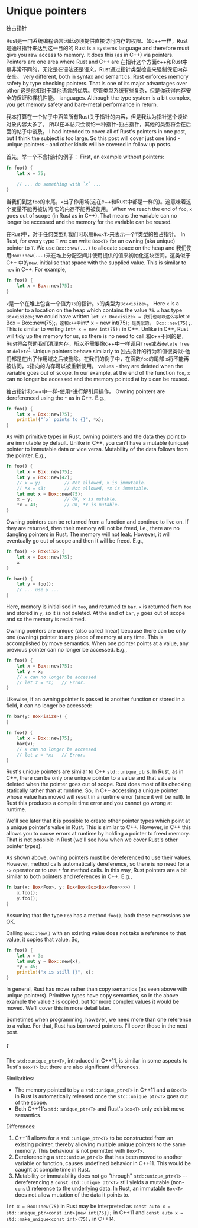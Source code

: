 
# Unique pointers
独占指针

Rust是一门系统编程语言因此必须提供直接访问内存的权限。如c++一样，Rust是通过指针来达到这一目的的
Rust is a systems language and therefore must give you raw access to memory. It
does this (as in C++) via pointers. Pointers are one area where Rust and C++ are
在指针这个方面c++和Rust中是非常不同的，无论是在语法还是语义。Rust通过指针类型检查来强制保证内存安全。
very different, both in syntax and semantics. Rust enforces memory safety by
type checking pointers. That is one of its major advantages over other
这是他相对于其他语言的优势。尽管类型系统有些复杂，但是你获得内存安全的保证和裸机性能。
languages. Although the type system is a bit complex, you get memory safety and
bare-metal performance in return.

我本打算在一个帖子中涵盖所有Rust关于指针的内容，但是我认为指针这个谈论对象内容太多了。
所以在本帖只会谈论一种指针-独占指针，其他的类型将会在后面的帖子中谈及。
I had intended to cover all of Rust's pointers in one post, but I think the
subject is too large. So this post will cover just one kind - unique pointers -
and other kinds will be covered in follow up posts.

首先，举一个不含指针的例子：
First, an example without pointers:

```rust
fn foo() {
    let x = 75;

    // ... do something with `x` ...
}
```

当我们到达`foo`的末尾，`x`出了作用域(这在c++和Rust中都是一样的)。这意味着这个变量不能再被访问
它的内存不能再被使用。
When we reach the end of `foo`, `x` goes out of scope (in Rust as in C++). That
means the variable can no longer be accessed and the memory for the variable can
be reused.

在Rust中，对于任何类型`T`,我们可以用`Box<T>`来表示一个`T`类型的独占指针。
In Rust, for every type `T` we can write `Box<T>` for an owning (aka unique)
pointer to `T`. We use `Box::new(...)` to allocate space on the heap and
我们使用`Box::new(...)`来在堆上分配空间并使用提供的值来初始化这块空间。这类似于C++
中的`new`.
initialise that space with the supplied value. This is similar to `new` in C++.
For example,

```rust
fn foo() {
    let x = Box::new(75);
}
```

`x`是一个在堆上包含一个值为`75`的指针。`x`的类型为`Box<isize>`。
Here `x` is a pointer to a location on the heap which contains the value `75`.
`x` has type `Box<isize>`; we could have written `let x: Box<isize> =
我们也可以这么写`let x: Box<isize> = Box::new(75);`。这和c++中`int* x = new int(75);`
 是类似的。
Box::new(75);`. This is similar to writing `int* x = new int(75);` in C++.
Unlike in C++, Rust will tidy up the memory for us, so there is no need to call
和c++不同的是，Rust将会帮助我们清理内存，所以不需要像c++中一样调用`free`或者`delete`
`free` or `delete`<sup>[1](#1)</sup>. Unique pointers behave similarly to
独占指针的行为和值很类似-他们都是在出了作用域之后被删除。在我们的例子中，在函数`foo`的尾部
`x`将不能再被访问，`x`指向的内存可以被重新使用。
values - they are deleted when the variable goes out of scope. In our example,
at the end of the function `foo`, `x` can no longer be accessed and the memory
pointed at by `x` can be reused.

独占指针和c++中一样-使用`*`进行解引用操作。
Owning pointers are dereferenced using the `*` as in C++. E.g.,

```rust
fn foo() {
    let x = Box::new(75);
    println!("`x` points to {}", *x);
}
```

As with primitive types in Rust, owning pointers and the data they point to are
immutable by default. Unlike in C++, you can't have a mutable (unique) pointer to
immutable data or vice versa. Mutability of the data follows from the pointer.
E.g.,

```rust
fn foo() {
    let x = Box::new(75);
    let y = Box::new(42);
    // x = y;         // Not allowed, x is immutable.
    // *x = 43;       // Not allowed, *x is immutable.
    let mut x = Box::new(75);
    x = y;            // OK, x is mutable.
    *x = 43;          // OK, *x is mutable.
}
```

Owning pointers can be returned from a function and continue to live on. If they
are returned, then their memory will not be freed, i.e., there are no dangling
pointers in Rust. The memory will not leak. However, it will eventually go out of
scope and then it will be freed. E.g.,

```rust
fn foo() -> Box<i32> {
    let x = Box::new(75);
    x
}

fn bar() {
    let y = foo();
    // ... use y ...
}
```

Here, memory is initialised in `foo`, and returned to `bar`. `x` is returned
from `foo` and stored in `y`, so it is not deleted. At the end of `bar`, `y`
goes out of scope and so the memory is reclaimed.

Owning pointers are unique (also called linear) because there can be only one
(owning) pointer to any piece of memory at any time. This is accomplished by
move semantics. When one pointer points at a value, any previous pointer can no
longer be accessed. E.g.,

```rust
fn foo() {
    let x = Box::new(75);
    let y = x;
    // x can no longer be accessed
    // let z = *x;   // Error.
}
```

Likewise, if an owning pointer is passed to another function or stored in a
field, it can no longer be accessed:

```rust
fn bar(y: Box<isize>) {
}

fn foo() {
    let x = Box::new(75);
    bar(x);
    // x can no longer be accessed
    // let z = *x;   // Error.
}
```

Rust's unique pointers are similar to C++ `std::unique_ptr`s. In Rust, as in
C++, there can be only one unique pointer to a value and that value is deleted
when the pointer goes out of scope. Rust does most of its checking statically
rather than at runtime. So, in C++ accessing a unique pointer whose value has
moved will result in a runtime error (since it will be null). In Rust this
produces a compile time error and you cannot go wrong at runtime.

We'll see later that it is possible to create other pointer types which point at
a unique pointer's value in Rust. This is similar to C++. However, in C++ this
allows you to cause errors at runtime by holding a pointer to freed memory. That
is not possible in Rust (we'll see how when we cover Rust's other pointer
types).

As shown above, owning pointers must be dereferenced to use their values.
However, method calls automatically dereference, so there is no need for a `->`
operator or to use `*` for method calls. In this way, Rust pointers are a bit
similar to both pointers and references in C++. E.g.,

```rust
fn bar(x: Box<Foo>, y: Box<Box<Box<Box<Foo>>>>) {
    x.foo();
    y.foo();
}
```

Assuming that the type `Foo` has a method `foo()`, both these expressions are OK.

Calling `Box::new()` with an existing value does not take a reference to that
value, it copies that value. So,

```rust
fn foo() {
    let x = 3;
    let mut y = Box::new(x);
    *y = 45;
    println!("x is still {}", x);
}
```

In general, Rust has move rather than copy semantics (as seen above with unique
pointers). Primitive types have copy semantics, so in the above example the
value `3` is copied, but for more complex values it would be moved. We'll cover
this in more detail later.

Sometimes when programming, however, we need more than one reference to a value.
For that, Rust has borrowed pointers. I'll cover those in the next post.


##### 1

The `std::unique_ptr<T>`, introduced in C++11, is similar in some aspects
to Rust's `Box<T>` but there are also significant differences.

Similarities:
* The memory pointed to by a `std::unique_ptr<T>` in C++11 and a `Box<T>` in Rust
is automatically released once the `std::unique_ptr<T>` goes out of the scope.
* Both C++11's `std::unique_ptr<T>` and Rust's `Box<T>` only exhibit move semantics.

Differences:

1. C++11 allows for a `std::unique_ptr<T>` to be constructed from an existing pointer,
   thereby allowing multiple unique pointers to the same memory. 
   This behaviour is not permitted with `Box<T>`.
2. Dereferencing a `std::unique_ptr<T>` that has been moved to another variable or function,
   causes undefined behavior in C++11. This would be caught at compile time in Rust.
3. Mutability or immutability does not go "through" `std::unique_ptr<T>` 
   -- dereferencing a `const std::unique_ptr<T>` still yields a mutable 
   (non-`const`) reference to the underlying data. In Rust, an immutable
   `Box<T>` does not allow mutation of the data it points to.

`let x = Box::new(75)` in Rust may be interpreted as `const auto x =
std::unique_ptr<const int>{new int{75}};` in C++11 and `const auto x =
std::make_unique<const int>(75);` in C++14.
